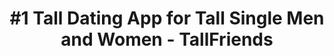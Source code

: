 ---
description: 高个子交友。怎么把本 app 推广给高个子啊？
layout: post
results:
- primaryGenreName: Social Networking
  version: '1.0.0'
  formattedPrice: 免费
  genreIds:
  - '6005'
  - '6012'
  artworkUrl60: http://is2.mzstatic.com/image/thumb/Purple49/v4/ca/77/49/ca774994-1b14-4223-0e63-4c89755f8810/source/60x60bb.jpg
  minimumOsVersion: '7.0'
  appletvScreenshotUrls: []
  sellerName: Ling Liu
  supportedDevices:
  - iPhone4
  - iPad2Wifi
  - iPad23G
  - iPhone4S
  - iPadThirdGen
  - iPadThirdGen4G
  - iPhone5
  - iPodTouchFifthGen
  - iPadFourthGen
  - iPadFourthGen4G
  - iPadMini
  - iPadMini4G
  - iPhone5c
  - iPhone5s
  - iPhone6
  - iPhone6Plus
  - iPodTouchSixthGen
  genres:
  - 社交
  - 生活
  currentVersionReleaseDate: '2016-04-20T23:58:44Z'
  trackName: '#1 Tall Dating App for Tall Single Men and Women - TallFriends'
  isVppDeviceBasedLicensingEnabled: true
  description: 'TallFriends is the original and largest tall dating app for
    tall women and men.


    This is the place for tall singles who are looking for a dating relationship
    or marriage. We bring together tall dating minded singles from the USA,
    UK, Canada, Australia, Europe and more. Here you could mingle with tall
    singles, tall beautiful women, tall handsome men and those tall people
    admirers!


    And more!


    Subscription Prices**

    1 month subscription with auto renewal: $33.99

    3 month subscription: $69.99

    6 month subscription: $109.99


    **Prices are in U.S. dollars, may vary in countries other than the U.S.
    and are subject to change without notice.


    Please note that with all subscriptions:


    * Payment will be charged to your iTunes account at confirmation of purchase.

    * Your account will be charged for renewal within 24-hours prior to the
    end of the current one month period.

    * Auto-renewal may be turned off through the App Store on your Apple device
    or through the iTunes store on your computer. Once you turn off auto-renewal,
    your subscription will expire at the end of the current billing cycle.
    No cancellation of the current subscription is allowed during active subscription
    period. See our Service Agreement below for more information on our cancellation
    policy.'
  price: 0
  trackId: 1099074393
  releaseDate: '2016-04-20T23:58:44Z'
  advisories:
  - 无限制网页访问
  - 偶尔/轻微的色情内容或裸露
  screenshotUrls:
  - http://a2.mzstatic.com/us/r30/Purple4/v4/52/b7/9b/52b79b13-da3c-916c-05ed-f585a2811d37/screen1136x1136.jpeg
  - http://a3.mzstatic.com/us/r30/Purple49/v4/50/8b/6a/508b6a8b-a06b-6b64-7615-189bea3a9823/screen1136x1136.jpeg
  - http://a3.mzstatic.com/us/r30/Purple4/v4/cc/ef/5f/ccef5fdc-2219-8656-2bb0-0de0e383ce68/screen1136x1136.jpeg
  - http://a4.mzstatic.com/us/r30/Purple1/v4/e9/42/6d/e9426db3-9d38-3a22-7237-b5b1daa79af6/screen1136x1136.jpeg
  artistViewUrl: https://itunes.apple.com/cn/developer/ling-liu/id1019106982?uo=4
  primaryGenreId: 6005
  kind: software
  fileSizeBytes: '69546854'
  bundleId: com.stdhope.tallfriends
  trackContentRating: 17+
  contentAdvisoryRating: 17+
  trackCensoredName: '#1 Tall Dating App for Tall Single Men and Women - TallFriends'
  isGameCenterEnabled: false
  artistName: Ling Liu
  languageCodesISO2A:
  - EN
  - DE
  features:
  - iosUniversal
  wrapperType: software
  artworkUrl512: http://is2.mzstatic.com/image/thumb/Purple49/v4/ca/77/49/ca774994-1b14-4223-0e63-4c89755f8810/source/512x512bb.jpg
  artworkUrl100: http://is2.mzstatic.com/image/thumb/Purple49/v4/ca/77/49/ca774994-1b14-4223-0e63-4c89755f8810/source/100x100bb.jpg
  trackViewUrl: https://geo.itunes.apple.com/cn/app/1-tall-dating-app-for-tall/id1099074393?mt=8&uo=4
  artistId: 1019106982
  currency: CNY
  ipadScreenshotUrls:
  - http://a1.mzstatic.com/us/r30/Purple1/v4/64/de/c4/64dec4d2-a482-ddfe-c3a3-011e3f380ae1/screen480x480.jpeg
  - http://a2.mzstatic.com/us/r30/Purple4/v4/9c/2e/08/9c2e08ef-0ab8-34f4-2405-3fba69b41aa3/screen480x480.jpeg
  - http://a3.mzstatic.com/us/r30/Purple49/v4/41/86/b6/4186b669-f8a7-6d9d-ace4-e4315bb8be51/screen480x480.jpeg
  - http://a2.mzstatic.com/us/r30/Purple1/v4/9d/67/76/9d6776ff-539d-e042-3f7f-958f5205a6c5/screen480x480.jpeg
category: 社交
tags: tag1
resultCount: 1
title: '#1 Tall Dating App for Tall Single Men and Women - TallFriends'

---